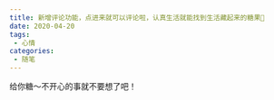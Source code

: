 ```yaml
---
title: 新增评论功能，点进来就可以评论啦，认真生活就能找到生活藏起来的糖果🍬
date: 2020-04-20
tags:
 - 心情
categories: 
 - 随笔
---
```


给你糖～不开心的事就不要想了吧！